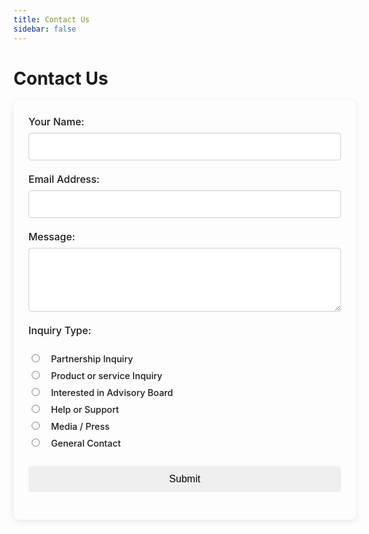 ```yaml
---
title: Contact Us
sidebar: false
---
```


# Contact Us

<style>
  /* Form container */
  form {
      padding: 24px;
      border-radius: 8px;
      box-shadow: 0 2px 10px rgba(0, 0, 0, 0.1);
      width: 100%;
      max-width: 500px;
  }

  div {
      margin-bottom: 16px;
      position: relative;
  }

  /* Labels */
  label {
      display: block;
      font-size: 1rem;
      margin-bottom: 8px;
      font-weight: 500;
  }

  /* Input Fields and Textarea */
  input[type="text"],
  input[type="email"],
  textarea {
      width: 100%;
      padding: 12px 0;
      font-size: 1rem;
      border: 1px solid #ccc;
      border-radius: 4px;
      transition: all 0.3s ease;
      
  }

  input[type="text"]:focus,
  input[type="email"]:focus,
  textarea:focus {
      outline: none;
      box-shadow: 0 2px 6px rgba(98, 0, 238, 0.3);
  }

  textarea {
      resize: vertical;
  }

  /* Floating label effect */
  input:focus + label,
  textarea:focus + label,
  input:not(:focus):valid + label,
  textarea:not(:focus):valid + label {
      font-size: 0.9rem;
      top: -8px;
      left: 12px;
  }

  /* Radio Buttons */
  input[type="radio"] {
      margin-right: 8px;
  }

  input[type="radio"]:checked + label {
      font-weight: bold;
  }

  /* Buttons */
  button {
      padding: 12px 20px;
      font-size: 1rem;
      border: none;
      border-radius: 4px;
      cursor: pointer;
      width: 100%;
      transition: background-color 0.3s ease;
  }

  /* Spacing for radio buttons and labels */
  label[for="partnership"],
  label[for="product"],
  label[for="advisory-board"],
  label[for="help-support"],
  label[for="media-press"],
  label[for="general-contact"] {
      display: inline-block;
      margin-right: 20px;
      padding-left: 6px;
  }

  /* Spacing adjustments for form layout */
  form > div {
      margin-bottom: 20px;
  }

  /* Overall responsiveness */
  @media (max-width: 600px) {
      form {
          padding: 16px;
      }

      button {
          font-size: 1.1rem;
          padding: 14px;
      }
  }
</style>

<form action="https://docs.google.com/forms/u/0/d/e/1FAIpQLSeat_QYrLNUwVb37U-qYQvWAlhKns2xs9zd_gnsZvI6XmgYow/formResponse" method="POST" id="contactForm" class="theme-default-content">
    <div>
        <label for="name">Your Name:</label>
        <input type="text" name="entry.862584966" id="name" required>
    </div>
    <div>
        <label for="email">Email Address:</label>
        <input type="email" name="entry.578521937" id="email" required>
    </div>
    <div>
        <label for="message">Message:</label>
        <textarea name="entry.433641966" id="message" rows="4" required></textarea>
    </div>
    <div>
        <label>Inquiry Type:</label><br>
        <input type="radio" name="entry.1361511396" value="Partnership Inquiry" id="partnership">
        <label for="partnership">Partnership Inquiry</label><br>
        <input type="radio" name="entry.1361511396" value="Product or service Inquiry" id="product">
        <label for="product">Product or service Inquiry</label><br>
        <input type="radio" name="entry.1361511396" value="Interested in Advisory Board" id="advisory-board">
        <label for="advisory-board">Interested in Advisory Board</label><br>
        <input type="radio" name="entry.1361511396" value="Help or Support" id="help-support">
        <label for="help-support">Help or Support</label><br>
        <input type="radio" name="entry.1361511396" value="Media / Press" id="media-press">
        <label for="media-press">Media / Press</label><br>
        <input type="radio" name="entry.1361511396" value="General Contact" id="general-contact">
        <label for="general-contact">General Contact</label>
    </div>
    <div>
        <button type="submit">Submit</button>
    </div>
</form>
